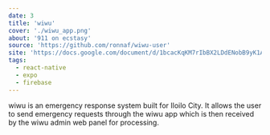 ```yaml
---
date: 3
title: 'wiwu'
cover: './wiwu_app.png'
about: '911 on ecstasy'
source: 'https://github.com/ronnaf/wiwu-user'
site: 'https://docs.google.com/document/d/1bcacKqKM7rIbBX2LDdENobB9yK1Ab1WIOXoB5KxhuC4/edit?usp=sharing'
tags:
  - react-native
  - expo
  - firebase
---
```


wiwu is an emergency response system built for Iloilo City. It allows the user to send emergency requests through the wiwu app which is then received by the wiwu admin web panel for processing.
